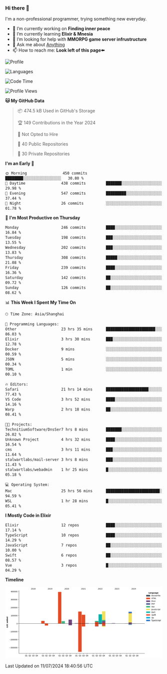 ### Hi there 👋

I'm a non-professional programmer, trying something new everyday.

<!--
**dyzdyz010/dyzdyz010** is a ✨ _special_ ✨ repository because its `README.md` (this file) appears on your GitHub profile.
-->

- 🔭 I’m currently working on **Finding inner peace**
- 🌱 I’m currently learning **Elixir & Mnesia**
- 🤔 I’m looking for help with **MMORPG game server infrustructure**
- 💬 Ask me about [Anything](https://github.com/dyzdyz010/dyzdyz010/issues)
- 📫 How to reach me: **Look left of this page⬅️**

<!-- - 👯 I’m looking to collaborate on
- 😄 Pronouns: ...
- ⚡ Fun fact: ...
 -->
 
![Profile](https://github-readme-stats.vercel.app/api?username=dyzdyz010&count_private=true&show_icons=true&theme=dracula)

![Languages](https://github-readme-stats.vercel.app/api/top-langs/?username=dyzdyz010&layout=compact&theme=dracula)

<!--START_SECTION:waka-->
![Code Time](http://img.shields.io/badge/Code%20Time-1%2C678%20hrs%2027%20mins-blue)

![Profile Views](http://img.shields.io/badge/Profile%20Views-3-blue)

**🐱 My GitHub Data** 

> 📦 474.5 kB Used in GitHub's Storage 
 > 
> 🏆 149 Contributions in the Year 2024
 > 
> 🚫 Not Opted to Hire
 > 
> 📜 40 Public Repositories 
 > 
> 🔑 30 Private Repositories 
 > 
**I'm an Early 🐤** 

```text
🌞 Morning                450 commits         ████████░░░░░░░░░░░░░░░░░   30.80 % 
🌆 Daytime                438 commits         ███████░░░░░░░░░░░░░░░░░░   29.98 % 
🌃 Evening                547 commits         █████████░░░░░░░░░░░░░░░░   37.44 % 
🌙 Night                  26 commits          ░░░░░░░░░░░░░░░░░░░░░░░░░   01.78 % 
```
📅 **I'm Most Productive on Thursday** 

```text
Monday                   246 commits         ████░░░░░░░░░░░░░░░░░░░░░   16.84 % 
Tuesday                  198 commits         ███░░░░░░░░░░░░░░░░░░░░░░   13.55 % 
Wednesday                202 commits         ███░░░░░░░░░░░░░░░░░░░░░░   13.83 % 
Thursday                 308 commits         █████░░░░░░░░░░░░░░░░░░░░   21.08 % 
Friday                   239 commits         ████░░░░░░░░░░░░░░░░░░░░░   16.36 % 
Saturday                 142 commits         ██░░░░░░░░░░░░░░░░░░░░░░░   09.72 % 
Sunday                   126 commits         ██░░░░░░░░░░░░░░░░░░░░░░░   08.62 % 
```


📊 **This Week I Spent My Time On** 

```text
🕑︎ Time Zone: Asia/Shanghai

💬 Programming Languages: 
Other                    23 hrs 35 mins      ██████████████████████░░░   86.03 % 
Elixir                   3 hrs 30 mins       ███░░░░░░░░░░░░░░░░░░░░░░   12.78 % 
Docker                   9 mins              ░░░░░░░░░░░░░░░░░░░░░░░░░   00.59 % 
JSON                     5 mins              ░░░░░░░░░░░░░░░░░░░░░░░░░   00.34 % 
TOML                     1 min               ░░░░░░░░░░░░░░░░░░░░░░░░░   00.10 % 

🔥 Editors: 
Safari                   21 hrs 14 mins      ███████████████████░░░░░░   77.43 % 
VS Code                  3 hrs 52 mins       ████░░░░░░░░░░░░░░░░░░░░░   14.16 % 
Warp                     2 hrs 18 mins       ██░░░░░░░░░░░░░░░░░░░░░░░   08.41 % 

🐱‍💻 Projects: 
TechnitiumSoftware/DnsSer7 hrs 8 mins        ███████░░░░░░░░░░░░░░░░░░   26.02 % 
Unknown Project          4 hrs 32 mins       ████░░░░░░░░░░░░░░░░░░░░░   16.54 % 
cms                      3 hrs 11 mins       ███░░░░░░░░░░░░░░░░░░░░░░   11.64 % 
stalwartlabs/mail-server 3 hrs 8 mins        ███░░░░░░░░░░░░░░░░░░░░░░   11.43 % 
stalwartlabs/webadmin    1 hr 25 mins        █░░░░░░░░░░░░░░░░░░░░░░░░   05.18 % 

💻 Operating System: 
Mac                      25 hrs 56 mins      ████████████████████████░   94.59 % 
WSL                      1 hr 28 mins        █░░░░░░░░░░░░░░░░░░░░░░░░   05.41 % 
```

**I Mostly Code in Elixir** 

```text
Elixir                   12 repos            ████░░░░░░░░░░░░░░░░░░░░░   17.14 % 
TypeScript               10 repos            ████░░░░░░░░░░░░░░░░░░░░░   14.29 % 
JavaScript               7 repos             ██░░░░░░░░░░░░░░░░░░░░░░░   10.00 % 
Swift                    6 repos             ██░░░░░░░░░░░░░░░░░░░░░░░   08.57 % 
Vue                      3 repos             █░░░░░░░░░░░░░░░░░░░░░░░░   04.29 % 
```



**Timeline**

![Lines of Code chart](https://raw.githubusercontent.com/dyzdyz010/dyzdyz010/master/assets/bar_graph.png)


 Last Updated on 11/07/2024 18:40:56 UTC
<!--END_SECTION:waka-->

